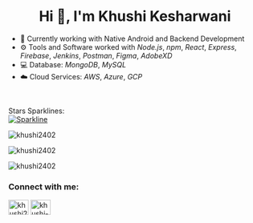 <h1 align="center">Hi 👋, I'm Khushi Kesharwani</h1>

- 💛 Currently working with Native Android and Backend Development
- ⚙️ Tools and Software worked with *Node.js*, *npm*, *React*, *Express*, *Firebase*, *Jenkins*, *Postman*, *Figma*, *AdobeXD*
- 💻 Database: *MongoDB*, *MySQL*
- ☁️ Cloud Services: *AWS*, *Azure*, *GCP*

<br>

Stars Sparklines: <br>
[![Sparkline](https://stars.medv.io/Naereen/badges.svg)](https://stars.medv.io/Naereen/badges)
  
<p><img align="left" src="https://github-readme-stats.vercel.app/api/top-langs?username=khushi2402&show_icons=true&locale=en&layout=compact" alt="khushi2402" /></p> <br>

<p><img align="center" src="https://github-readme-stats.vercel.app/api?username=khushi2402&show_icons=true&locale=en" alt="khushi2402" /> </p>

<p><img align="center" src="https://github-readme-streak-stats.herokuapp.com/?user=khushi2402&" alt="khushi2402" /></p>

<h3 align="left">Connect with me:</h3>
<p align="left">
<a href="https://twitter.com/khushi24k" target="blank"><img align="center" src="https://raw.githubusercontent.com/rahuldkjain/github-profile-readme-generator/master/src/images/icons/Social/twitter.svg" alt="khushi24k" height="30" width="40" /></a>
<a href="https://linkedin.com/in/khushi-kesharwani-a80036232" target="blank"><img align="center" src="https://raw.githubusercontent.com/rahuldkjain/github-profile-readme-generator/master/src/images/icons/Social/linked-in-alt.svg" alt="khushi-kesharwani-a80036232" height="30" width="40" /></a>
</p>

